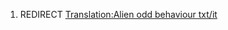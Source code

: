 1.  REDIRECT [Translation:Alien odd behaviour
    txt/it](Translation:Alien_odd_behaviour_txt/it "wikilink")